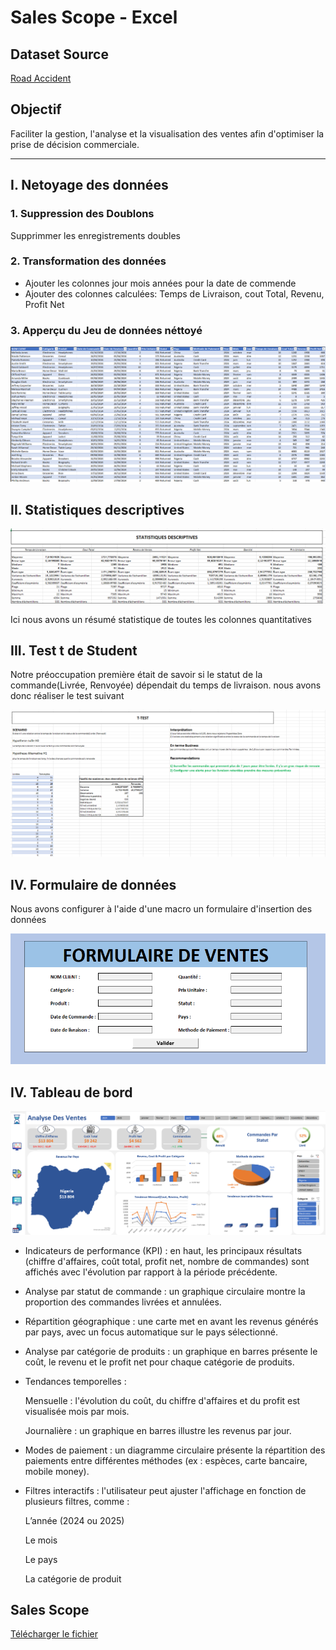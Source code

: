 # Sales Scope - Excel

## Dataset Source
[Road Accident](/Automatisation/Raw%20data/sales_data.xlsx)


## Objectif
Faciliter la gestion, l'analyse et la visualisation des ventes afin d'optimiser la prise de décision commerciale.

---
## I.  Netoyage des données 

### 1. Suppression des Doublons
Supprimmer les enregistrements doubles
### 2. Transformation des données
 - Ajouter les colonnes jour mois années pour la date de commende
 - Ajouter des colonnes calculées: Temps de Livraison, cout Total, Revenu, Profit Net

 

 ### 3. Apperçu du Jeu de données néttoyé

![data sheet](cleaned_data.png) 
 ## II. Statistiques descriptives
![descriptive stats](descriptive_stat.png) 

Ici nous avons un résumé statistique de toutes les colonnes quantitatives

 ## III. Test t de Student
  Notre préoccupation première était de savoir si le statut de la commande(Livrée, Renvoyée) dépendait du temps de livraison. nous avons donc réaliser le test suivant

 ![descriptive stats](test_t.png) 

 ## IV. Formulaire de données

 Nous avons configurer à l'aide d'une macro un formulaire d'insertion des données

![data form](form.png) 

 ## IV. Tableau de bord

 ![data form](dashboard.png)

- Indicateurs de performance (KPI) : en haut, les principaux résultats (chiffre d'affaires, coût total, profit net, nombre de commandes) sont affichés avec l'évolution par rapport à la période précédente.

- Analyse par statut de commande : un graphique circulaire montre la proportion des commandes livrées et annulées.

- Répartition géographique : une carte met en avant les revenus générés par pays, avec un focus automatique sur le pays sélectionné.

- Analyse par catégorie de produits : un graphique en barres présente le coût, le revenu et le profit net pour chaque catégorie de produits.

- Tendances temporelles :

    Mensuelle : l'évolution du coût, du chiffre d'affaires et du profit est visualisée mois par mois.

    Journalière : un graphique en barres illustre les revenus par jour.

- Modes de paiement : un diagramme circulaire présente la répartition des paiements entre différentes méthodes (ex : espèces, carte bancaire, mobile money).

- Filtres interactifs : l'utilisateur peut ajuster l'affichage en fonction de plusieurs filtres, comme :

    L’année (2024 ou 2025)

    Le mois

    Le pays

    La catégorie de produit


 ## Sales Scope
 [Télécharger le fichier](/Automatisation/Final/sales_data.xlsx)